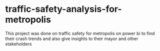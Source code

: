 # traffic-safety-analysis-for-metropolis
This project was done on traffic safety for metropolis on power bi to find their crash trends and also give insights to their mayor and other stakeholders
